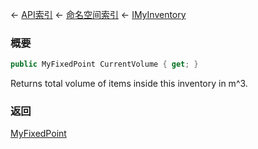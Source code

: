 ← [API索引](Api-Index) ← [命名空间索引](Namespace-Index) ← [IMyInventory](VRage.Game.ModAPI.Ingame.IMyInventory)

### 概要

```csharp
public MyFixedPoint CurrentVolume { get; }
```

Returns total volume of items inside this inventory in m^3.

### 返回

[MyFixedPoint](VRage.MyFixedPoint)

